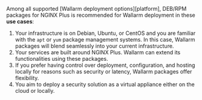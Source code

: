 Among all supported [Wallarm deployment options][platform], DEB/RPM packages for NGINX Plus is recommended for Wallarm deployment in these **use cases**:

1. Your infrastructure is on Debian, Ubuntu, or CentOS and you are familiar with the `apt` or `yum` package management systems. In this case, Wallarm packages will blend seamlessly into your current infrastructure.
1. Your services are built around NGINX Plus. Wallarm can extend its functionalities using these packages.
1. If you prefer having control over deployment, configuration, and hosting locally for reasons such as security or latency, Wallarm packages offer flexibility.
1. You aim to deploy a security solution as a virtual appliance either on the cloud or locally.

